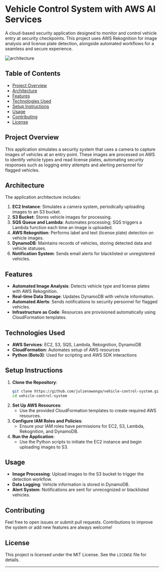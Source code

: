 # Vehicle Control System with AWS AI Services

A cloud-based security application designed to monitor and control vehicle entry at security checkpoints. This project uses AWS Rekognition for image analysis and license plate detection, alongside automated workflows for a seamless and secure experience.

![architecture](https://github.com/user-attachments/assets/a3ff7523-8300-415b-ae0e-e3bf266c44ad)

## Table of Contents
- [Project Overview](#project-overview)
- [Architecture](#architecture)
- [Features](#features)
- [Technologies Used](#technologies-used)
- [Setup Instructions](#setup-instructions)
- [Usage](#usage)
- [Contributing](#contributing)
- [License](#license)

## Project Overview
This application simulates a security system that uses a camera to capture images of vehicles at an entry point. These images are processed on AWS to identify vehicle types and read license plates, automating security responses such as logging entry attempts and alerting personnel for flagged vehicles.

## Architecture
The application architecture includes:
1. **EC2 Instance**: Simulates a camera system, periodically uploading images to an S3 bucket.
2. **S3 Bucket**: Stores vehicle images for processing.
3. **SQS Queue and Lambda**: Automates processing; SQS triggers a Lambda function each time an image is uploaded.
4. **AWS Rekognition**: Performs label and text (license plate) detection on vehicle images.
5. **DynamoDB**: Maintains records of vehicles, storing detected data and vehicle statuses.
6. **Notification System**: Sends email alerts for blacklisted or unregistered vehicles.

## Features
- **Automated Image Analysis**: Detects vehicle type and license plates with AWS Rekognition.
- **Real-time Data Storage**: Updates DynamoDB with vehicle information.
- **Automated Alerts**: Sends notifications to security personnel for flagged vehicles.
- **Infrastructure as Code**: Resources are provisioned automatically using CloudFormation templates.

## Technologies Used
- **AWS Services**: EC2, S3, SQS, Lambda, Rekognition, DynamoDB
- **CloudFormation**: Automates setup of AWS resources
- **Python (Boto3)**: Used for scripting and AWS SDK interactions

## Setup Instructions
1. **Clone the Repository**:
    ```bash
    git clone https://github.com/julienawonga/vehicle-control-system.git
    cd vehicle-control-system
    ```
2. **Set Up AWS Resources**:
   - Use the provided CloudFormation templates to create required AWS resources.
3. **Configure IAM Roles and Policies**:
   - Ensure your IAM roles have permissions for EC2, S3, Lambda, Rekognition, and DynamoDB.
4. **Run the Application**:
   - Use the Python scripts to initiate the EC2 instance and begin uploading images to S3.

## Usage
- **Image Processing**: Upload images to the S3 bucket to trigger the detection workflow.
- **Data Logging**: Vehicle information is stored in DynamoDB.
- **Alert System**: Notifications are sent for unrecognized or blacklisted vehicles.

## Contributing
Feel free to open issues or submit pull requests. Contributions to improve the system or add new features are always welcome!

## License
This project is licensed under the MIT License. See the `LICENSE` file for details.

---
